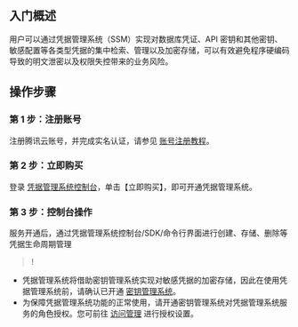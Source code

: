 ## 入门概述
用户可以通过凭据管理系统（SSM）实现对数据库凭证、API 密钥和其他密钥、敏感配置等各类型凭据的集中检索、管理以及加密存储，可以有效避免程序硬编码导致的明文泄密以及权限失控带来的业务风险。

## 操作步骤
### 第 1 步：注册账号
注册腾讯云账号，并完成实名认证，请参见 [账号注册教程](https://cloud.tencent.com/document/product/378/17985)。
### 第 2 步：立即购买
登录 [凭据管理系统控制台]()，单击【立即购买】，即可开通凭据管理系统。
### 第 3 步：控制台操作
服务开通后，通过凭据管理系统控制台/SDK/命令行界面进行创建、存储、删除等凭据生命周期管理

>!
- 凭据管理系统将借助密钥管理系统实现对敏感凭据的加密存储，因此在使用凭据管理系统前，请确认已开通 [密钥管理系统]()。
- 为保障凭据管理系统功能的正常使用，请开通密钥管理系统对凭据管理系统服务的角色授权。您可前往 [访问管理]() 进行授权设置。
